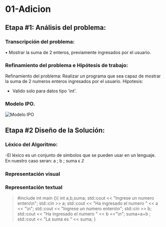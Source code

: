 # 01-Adicion
## Etapa #1: Análisis del problema:
### Transcripción del problema:
• Mostrar la suma de 2 enteros, previamente ingresados por el usuario.
### Refinamiento del problema e Hipótesis de trabajo:
Refinamiento del problema: Realizar un programa que sea capaz de mostrar la suma de 2 numeros enteros ingresados por el usuario.
Hipotesis: 
- Valido solo para datos tipo 'int'.
### Modelo IPO.
![Modelo IPO](https://user-images.githubusercontent.com/63458655/80981129-e8cac080-8dff-11ea-8218-7bdc72f66dc1.jpg)

## Etapa #2 Diseño de la Solución:
### Léxico del Algoritmo:
-El léxico es un conjunto de símbolos que se pueden usar en un lenguaje.
En nuestro caso seran: a ; b ; suma ϵ ℤ

### Representación visual

### Representación textual
>#include <iostream>
int main (){
    int a,b,suma;
    std::cout << "Ingrese un numero entero\n";
    std::cin >> a;
    std::cout << "Ha ingresado el numero " << a << "\n"; 
    std::cout << "Ingrese un numero entero\n";
    std::cin >> b;
    std::cout << "Ha ingresado el numero " << b <<"\n";
    suma=a+b ;
    std::cout << "La suma es " << suma;
}

